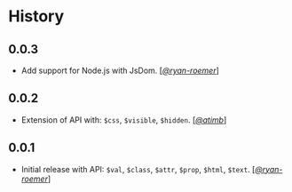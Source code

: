 History
=======

## 0.0.3

* Add support for Node.js with JsDom. [*[@ryan-roemer][]*]

## 0.0.2

* Extension of API with: `$css`, `$visible`, `$hidden`. [*[@atimb][]*]

## 0.0.1

* Initial release with API: `$val`, `$class`, `$attr`, `$prop`, `$html`,
  `$text`. [*[@ryan-roemer][]*]

[@atimb]: https://github.com/atimb
[@ryan-roemer]: https://github.com/ryan-roemer

